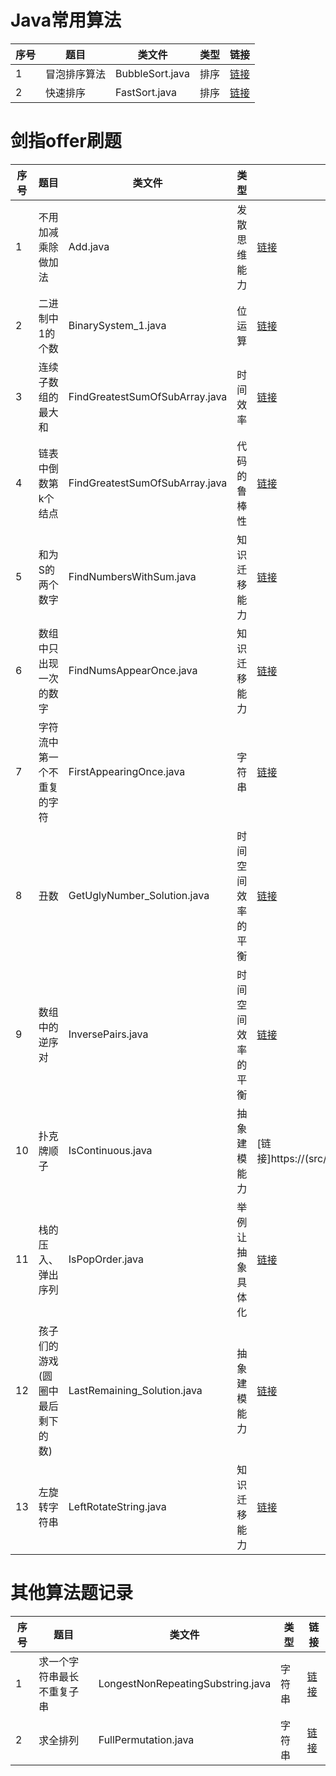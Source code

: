 # Java常用算法

| 序号 | 题目 | 类文件 | 类型 | 链接 | 
| ------ | ------ | ------ | ------ | ------ |
| 1 | 冒泡排序算法 | BubbleSort.java | 排序 |[链接](src/main/java/com/cyg/suanfa/algorithm/BubbleSort.java) |
| 2 | 快速排序 | FastSort.java | 排序 |[链接](src/main/java/com/cyg/suanfa/algorithm/FastSort.java) |

# 剑指offer刷题

| 序号 | 题目 | 类文件 | 类型 | 链接 | 
| ------ | ------ | ------ | ------ | ------ |
| 1 | 不用加减乘除做加法| Add.java | 发散思维能力 | [链接](src/main/java/com/cyg/suanfa/algorithm/Add.java)|
| 2 | 二进制中1的个数 | BinarySystem_1.java | 位运算 | [链接](src/main/java/com/cyg/suanfa/algorithm/BinarySystem_1.java) |
| 3 | 连续子数组的最大和 | FindGreatestSumOfSubArray.java | 时间效率 |[链接](src/main/java/com/cyg/suanfa/algorithm/FindGreatestSumOfSubArray.java) |
| 4 | 链表中倒数第k个结点 | FindGreatestSumOfSubArray.java | 代码的鲁棒性 |[链接](src/main/java/com/cyg/suanfa/algorithm/FindGreatestSumOfSubArray.java) |
| 5 | 和为S的两个数字 | FindNumbersWithSum.java | 知识迁移能力 |[链接](src/main/java/com/cyg/suanfa/algorithm/FindNumbersWithSum.java) |
| 6 | 数组中只出现一次的数字  | FindNumsAppearOnce.java | 知识迁移能力 |[链接](src/main/java/com/cyg/suanfa/algorithm/FindNumsAppearOnce.java) |
| 7 | 字符流中第一个不重复的字符 | FirstAppearingOnce.java | 字符串 |[链接](src/main/java/com/cyg/suanfa/algorithm/FirstAppearingOnce.java) |
| 8 | 丑数 | GetUglyNumber_Solution.java | 时间空间效率的平衡 |[链接](src/main/java/com/cyg/suanfa/algorithm/GetUglyNumber_Solution.java) |
| 9 | 数组中的逆序对 | InversePairs.java |  时间空间效率的平衡 |[链接](src/main/java/com/cyg/suanfa/algorithm/InversePairs.java) |
| 10| 扑克牌顺子 | IsContinuous.java | 抽象建模能力 |[链接]https://(src/main/java/com/cyg/suanfa/algorithm/IsContinuous.java) |
| 11| 栈的压入、弹出序列 | IsPopOrder.java | 举例让抽象具体化 |[链接](src/main/java/com/cyg/suanfa/algorithm/IsPopOrder.java) |
| 12| 孩子们的游戏(圆圈中最后剩下的数) | LastRemaining_Solution.java | 抽象建模能力 |[链接](src/main/java/com/cyg/suanfa/algorithm/LastRemaining_Solution.java) |
| 13| 左旋转字符串 | LeftRotateString.java | 知识迁移能力 |[链接](src/main/java/com/cyg/suanfa/algorithm/LeftRotateString.java) |

# 其他算法题记录

| 序号 | 题目 | 类文件 | 类型 | 链接 | 
| ------ | ------ | ------ | ------ | ------ |
| 1 | 求一个字符串最长不重复子串 | LongestNonRepeatingSubstring.java | 字符串 |[链接](src/main/java/com/cyg/suanfa/algorithm/LongestNonRepeatingSubstring.java) |
| 2 | 求全排列 | FullPermutation.java | 字符串 | [链接](src/main/java/com/cyg/suanfa/algorithm/FullPermutation.java) |
